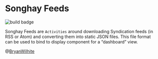 # Songhay Feeds

![build badge](https://songhay.visualstudio.com/_apis/public/build/definitions/e6de8b87-c501-478d-8af5-b564cbd966cc/2/badge)

Songhay Feeds are `Activities` around downloading Syndication feeds (in RSS or Atom) and converting them into static JSON files. This file format can be used to bind to display component for a “dashboard” view.

@[BryanWilhite](https://twitter.com/bryanwilhite)